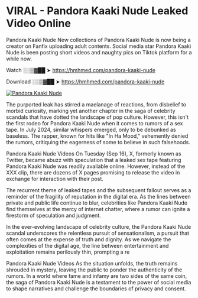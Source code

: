 # VIRAL - Pandora Kaaki Nude Leaked Video Online

Pandora Kaaki Nude New collections of Pandora Kaaki Nude is now being a creator on Fanfix uploading adult contents. Social media star Pandora Kaaki Nude is been posting short videos and naughty pics on Tiktok platform for a while now.

Watch ░░▒▓██ ➤ https://hmhmed.com/pandora-kaaki-nude

Download ░░▒▓██ ➤ https://hmhmed.com/pandora-kaaki-nude

[![Pandora Kaaki Nude](https://i.imgur.com/dJHk4Zq.gif)](https://hmhmed.com/pandora-kaaki-nude)

The purported leak has stirred a maelanage of reactions, from disbelief to morbid curiosity, marking yet another chapter in the saga of celebrity scandals that have dotted the landscape of pop culture. However, this isn't the first rodeo for Pandora Kaaki Nude when it comes to rumors of a sex tape. In July 2024, similar whispers emerged, only to be debunked as baseless. The rapper, known for hits like "In Ha Mood," vehemently denied the rumors, critiquing the eagerness of some to believe in such falsehoods.

Pandora Kaaki Nude Videos
On Tuesday (Sep 16), X, formerly known as Twitter, became abuzz with speculation that a leaked sex tape featuring Pandora Kaaki Nude was readily available online. However, instead of the XXX clip, there are dozens of X pages promising to release the video in exchange for interaction with their post.

The recurrent theme of leaked tapes and the subsequent fallout serves as a reminder of the fragility of reputation in the digital era. As the lines between private and public life continue to blur, celebrities like Pandora Kaaki Nude find themselves at the mercy of internet chatter, where a rumor can ignite a firestorm of speculation and judgment.

In the ever-evolving landscape of celebrity culture, the Pandora Kaaki Nude scandal underscores the relentless pursuit of sensationalism, a pursuit that often comes at the expense of truth and dignity. As we navigate the complexities of the digital age, the line between entertainment and exploitation remains perilously thin, prompting a re

Pandora Kaaki Nude Videos
As the situation unfolds, the truth remains shrouded in mystery, leaving the public to ponder the authenticity of the rumors. In a world where fame and infamy are two sides of the same coin, the saga of Pandora Kaaki Nude is a testament to the power of social media to shape narratives and challenge the boundaries of privacy and consent.